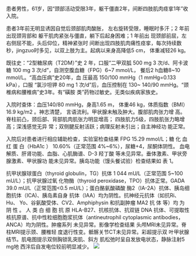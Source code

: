 患者男性，61岁，因“颈部活动受限3年，躯干僵直2年，间断四肢肌肉痉挛1年”收入院。

患者3年前无明显诱因自觉后颈部肌肉酸胀， 左右旋转受限，睡眠时多汗；2 年前出现颈背部和 躯干肌肉紧张与僵直，躺下后起身困难；1 年前出 现颈部前屈，左右侧屈不能，头后仰位，精神紧张时 间断出现四肢肌肉痛性痉挛，每次持续数秒，jingzuo时多见，以双上肢为主。起病以来身高降低5 cm， 体重减轻26 kg。

既往史：“2型糖尿病（T2DM）”史 2 年，口服“二甲双胍 500 mg 3 次/d、阿卡波糖 100 mg 3 次/d”，自测空腹血糖（FPG）6~7 mmol/L， 餐后2 h血糖8~10 mmol/L。“高血压病”史20年，血 压最高 150/100 mmHg（1 mmHg=0.133 kPa），口服 “氯沙坦钾 80 mg 1 次/d”后，血压控制在 130~ 140/90 mmHg。“颈椎病和腰椎病”史3年。有“磺胺 类”药物过敏史。无类似疾病家族史。

 入院时查体：血压140/80 mmHg，身高1.65 m， 体重46 kg，体质指数（BMI）16.9 kg/m2 。神志清楚， 言语流利。甲状腺未触及肿大。腹部肌肉张力增 高。脊柱前凸，颈后部、背部肌肉肌张力明显增高； 四肢肌力5级，四肢肌张力略增高；深浅感觉无异 常；双侧腱反射活跃；病理反射未引出；自主神经功 能正常。 

入院后对患者进行相应辅助检查，实验室检查结果 FPG 15.29 mmol/L；糖 化 血 红 蛋 白（HbA1c ） 10.60%（正常范围 4%~6%），尿糖+4，尿酮体阴性。 血电解质、肝肾功能、血脂、心肌酶谱、D-3 羟丁酸 等未见异常。垂体激素、甲状旁腺激素、甲状腺功 能未见异常。胰岛功能（馒头餐试验）检查结果如 表 1。

抗甲状腺球蛋白（thyroid globulin，TG）抗体 1 044 mU/L（正常范围 5~100 mU/L）；抗甲状腺过氧 化物酶（thyroid peroxidase，TPO）抗体正常。GADA 39.0 mU/L（正常范围<0.5 mU/L）；蛋白酪氨酸磷酸 酶2（IA-2A）抗体、胰岛细胞抗体（ICA)、胰岛素自身 抗体（IAA）均为阴性。抗神经元抗体（如抗Ri、Hu、 Yo、谷氨酸受体、CV2、Amphiphysin 和抗副肿瘤 MA2 抗 体 等）均 为 阴 性 。 人 类 白 细 胞 抗 原 HLA-B27、抗核抗体、抗双链 DNA 抗体、可提取性核抗原谱、抗中性粒细胞胞浆抗体（antineutrophil cytoplasmic antibodies，ANCA）均为阴性。肿瘤系列 未见异常。影像学检查结果 头颅MRI未见异常。脊柱MRI提示颈、腰椎轻 度退行性变。骶髂关节CT未见异常。彩超提示双 叶甲状腺结节。肌电图提示双侧胸锁乳突肌、斜方 肌松弛时呈自发放电状态，静脉注射5 mg地 西泮后自发电位较前明显减少。
![](https://img1.dxycdn.com/2017/1106/137/3242584443153075141-8w.png)

